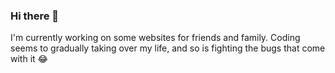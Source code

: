 ### Hi there 👋
I'm currently working on some websites for friends and family.
Coding seems to gradually taking over my life, and so is fighting the bugs that come with it 😂

<!--
**GiovanniReniero/GiovanniReniero** is a ✨ _special_ ✨ repository because its `README.md` (this file) appears on your GitHub profile.

- “The answer to every adversity lies in courageously moving forward with faith.” 

- 🔭 I’m currently working on some websites for friends and family
-


- ⚡ Fun fact: Frogs have it easy, they can eat what bugs them.  
-->
